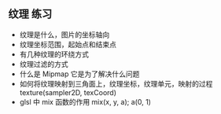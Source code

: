 ## 纹理 练习

-   纹理是什么，图片的坐标轴向
-   纹理坐标范围，起始点和结束点
-   有几种纹理的环绕方式
-   纹理过滤的方式
-   什么是 Mipmap 它是为了解决什么问题
-   如何将纹理映射到三角面上，纹理坐标，纹理单元，映射的过程 texture(sampler2D, texCoord)
-   glsl 中 mix 函数的作用 mix(x, y, a); a(0, 1)

